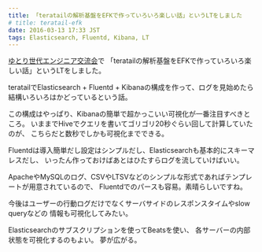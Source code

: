 ```yaml
---
title: 「teratailの解析基盤をEFKで作っていろいろ楽しい話」というLTをしました
# title: teratail-efk
date: 2016-03-13 17:33 JST
tags: Elasticsearch, Fluentd, Kibana, LT
---
```


[ゆとり世代エンジニア交流会](http://connpass.com/event/26812/)で
「teratailの解析基盤をEFKで作っていろいろ楽しい話」というLTをしました。

<script async class="speakerdeck-embed" data-id="40f87cd302aa477e884918f3cea5efb4" data-ratio="1.33333333333333" src="//speakerdeck.com/assets/embed.js"></script>

teratailでElasticsearch + Fluentd + Kibanaの構成を作って、ログを見始めたら結構いろいろはかどっているという話。

この構成はやっぱり、Kibanaの簡単で超かっこいい可視化が一番注目すべきところ。
いままでHiveでクエリを書いてゴリゴリ20秒ぐらい回して計算していたのが、
こちらだと数秒でしかも可視化までできる。

Fluentdは導入簡単だし設定はシンプルだし、Elasticsearchも基本的にスキーマレスだし、
いったん作っておけばあとはひたすらログを流していけばいい。

ApacheやMySQLのログ、CSVやLTSVなどのシンプルな形式であればテンプレートが用意されているので、
Fluentdでのパースも容易。素晴らしいですね。

今後はユーザーの行動ログだけでなくサーバサイドのレスポンスタイムやslow queryなどの
情報も可視化してみたい。

Elasticsearchのサブスクリプションを使ってBeatsを使い、
各サーバーの内部状態を可視化するのもよい。
夢が広がる。


